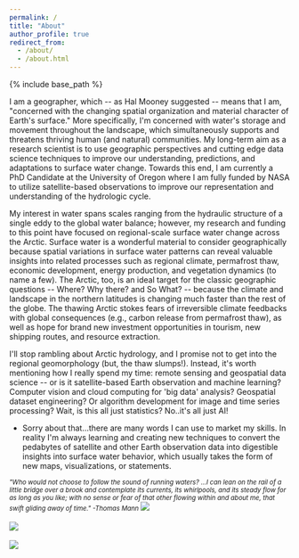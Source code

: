 ```yaml
---
permalink: /
title: "About"
author_profile: true
redirect_from: 
  - /about/
  - /about.html
---
```


{% include base_path %}

I am a geographer, which -- as Hal Mooney suggested -- means that I am, "concerned with the changing spatial organization and material character of Earth's surface." More specifically, I'm concerned with water's storage and movement throughout the landscape, which simultaneously supports and threatens thriving human (and natural) communities. My long-term aim as a research scientist is to use geographic perspectives and cutting edge data science techniques to improve our understanding, predictions, and adaptations to surface water change. Towards this end, I am currently a PhD Candidate at the University of Oregon where I am fully funded by NASA to utilize satellite-based observations to improve our representation and understanding of the hydrologic cycle. 

My interest in water spans scales ranging from the hydraulic structure of a single eddy to the global water balance; however, my research and funding to this point have focused on regional-scale surface water change across the Arctic. Surface water is a wonderful material to consider geographically because spatial variations in surface water patterns can reveal valuable insights into related processes such as regional climate, permafrost thaw, economic development, energy production, and vegetation dynamics (to name a few). The Arctic, too, is an ideal target for the classic geographic questions -- Where? Why there? and So What? -- because the climate and landscape in the northern latitudes is changing much faster than the rest of the globe. The thawing Arctic stokes fears of irreversible climate feedbacks with global consequences (e.g., carbon release from permafrost thaw), as well as hope for brand new investment opportunities in tourism, new shipping routes, and resource extraction.

I'll stop rambling about Arctic hydrology, and I promise not to get into the regional geomorphology (but, the thaw slumps!). Instead, it's worth mentioning how I really spend my time: remote sensing and geospatial data science -- or is it satellite-based Earth observation and machine learning? Computer vision and cloud computing for 'big data' analysis? Geospatial dataset engineering? Or algorithm development for image and time series processing? Wait, is this all just statistics? No..it's all just AI!
  * Sorry about that...there are many words I can use to market my skills. In reality I'm always learning and creating new techniques to convert the pedabytes of satellite and other Earth observation data into digestible insights into surface water behavior, which usually takes the form of new maps, visualizations, or statements.

<span style="font-size:0.82em;">*"Who would not choose to follow the sound of running waters? ...I can lean on the rail of a little bridge over a brook and contemplate its currents, its whirlpools, and its steady flow for as long as you like; with no sense or fear of that other flowing within and about me, that swift gliding away of time." -Thomas Mann* </span>
<img src='/images/sweetCreekBanner2.jpg' > 
<br/>
<br/>
<img src='/images/AlaskaBasin2.jpg' > 
<br/>
<br/>
<img src='/images/rioFigueroabanner.jpg' > 




